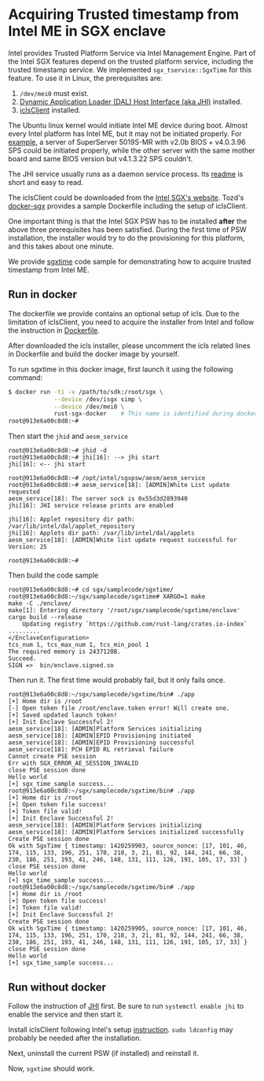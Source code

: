 # Acquiring Trusted timestamp from Intel ME in SGX enclave

Intel provides Trusted Platform Service via Intel Management Engine. Part of the Intel SGX features depend on the trusted platform service, including the trusted timestamp service. We implemented `sgx_tservice::SgxTime` for this feature. To use it in Linux, the prerequisites are:
1. `/dev/mei0` must exist.
2. [Dynamic Application Loader (DAL) Host Interface (aka JHI)](https://github.com/intel/dynamic-application-loader-host-interface) installed.
3. [iclsClient](https://software.intel.com/en-us/sgx-sdk/download) installed.

The Ubuntu linux kernel would initiate Intel ME device during boot. Almost every Intel platform has Intel ME, but it may not be initiated properly. For [example](https://github.com/ayeks/SGX-hardware/issues/24), a server of SuperServer 5019S-MR with v2.0b BIOS + v4.0.3.96 SPS could be initiated properly, while the other server with the same mother board and same BIOS version but v4.1.3.22 SPS couldn't.

The JHI service usually runs as a daemon service process. Its [readme](https://github.com/intel/dynamic-application-loader-host-interface/blob/master/readme.md) is short and easy to read.

The iclsClient could be downloaded from the [Intel SGX's website](https://software.intel.com/en-us/sgx-sdk/download). Tozd's [docker-sgx](https://github.com/tozd/docker-sgx) provides a sample Dockerfile including the setup of iclsClient.

One important thing is that the Intel SGX PSW has to be installed **after** the above three prerequisites has been satisfied. During the first time of PSW installation, the installer would try to do the provisioning for this platform, and this takes about one minute.

We provide [sgxtime](../samplecode/sgxtime) code sample for demonstrating how to acquire trusted timestamp from Intel ME.

## Run in docker

The dockerfile we provide contains an optional setup of icls. Due to the limitation of iclsClient, you need to acquire the installer from Intel and follow the instruction in [Dockerfile](../docker/Dockerfile).

After downloaded the icls installer, please uncomment the icls related lines in Dockerfile and build the docker image by yourself.

To run sgxtime in this docker image, first launch it using the following command:

```bash
$ docker run -ti -v /path/to/sdk:/root/sgx \
             --device /dev/isgx simp \
             --device /dev/mei0 \
             rust-sgx-docker    # This name is identified during docker build
root@913e6a00c8d8:~#
```

Then start the `jhid` and `aesm_service`

```
root@913e6a00c8d8:~# jhid -d
root@913e6a00c8d8:~# jhi[16]: --> jhi start
jhi[16]: <-- jhi start

root@913e6a00c8d8:~# /opt/intel/sgxpsw/aesm/aesm_service
root@913e6a00c8d8:~# aesm_service[18]: [ADMIN]White List update requested
aesm_service[18]: The server sock is 0x55d3d2893940
jhi[16]: JHI service release prints are enabled

jhi[16]: Applet repository dir path: /var/lib/intel/dal/applet_repository
jhi[16]: Applets dir path: /var/lib/intel/dal/applets
aesm_service[18]: [ADMIN]White list update request successful for Version: 25

root@913e6a00c8d8:~#
```

Then build the code sample

```
root@913e6a00c8d8:~# cd sgx/samplecode/sgxtime/
root@913e6a00c8d8:~/sgx/samplecode/sgxtime# XARGO=1 make
make -C ./enclave/
make[1]: Entering directory '/root/sgx/samplecode/sgxtime/enclave'
cargo build --release
    Updating registry `https://github.com/rust-lang/crates.io-index`
.........
</EnclaveConfiguration>
tcs_num 1, tcs_max_num 1, tcs_min_pool 1
The required memory is 2437120B.
Succeed.
SIGN =>  bin/enclave.signed.so
```

Then run it. The first time would probably fail, but it only fails once.

```
root@913e6a00c8d8:~/sgx/samplecode/sgxtime/bin# ./app
[+] Home dir is /root
[-] Open token file /root/enclave.token error! Will create one.
[+] Saved updated launch token!
[+] Init Enclave Successful 2!
aesm_service[18]: [ADMIN]Platform Services initializing
aesm_service[18]: [ADMIN]EPID Provisioning initiated
aesm_service[18]: [ADMIN]EPID Provisioning successful
aesm_service[18]: PCH EPID RL retrieval failure
Cannot create PSE session
Err with SGX_ERROR_AE_SESSION_INVALID
close PSE session done
Hello world
[+] sgx_time_sample success...
root@913e6a00c8d8:~/sgx/samplecode/sgxtime/bin# ./app
[+] Home dir is /root
[+] Open token file success!
[+] Token file valid!
[+] Init Enclave Successful 2!
aesm_service[18]: [ADMIN]Platform Services initializing
aesm_service[18]: [ADMIN]Platform Services initialized successfully
Create PSE session done
Ok with SgxTime { timestamp: 1420259903, source_nonce: [17, 101, 46, 174, 115, 133, 196, 251, 170, 218, 3, 21, 81, 92, 144, 241, 66, 38, 230, 186, 251, 193, 41, 246, 148, 131, 111, 126, 191, 105, 17, 33] }
close PSE session done
Hello world
[+] sgx_time_sample success...
root@913e6a00c8d8:~/sgx/samplecode/sgxtime/bin# ./app
[+] Home dir is /root
[+] Open token file success!
[+] Token file valid!
[+] Init Enclave Successful 2!
Create PSE session done
Ok with SgxTime { timestamp: 1420259905, source_nonce: [17, 101, 46, 174, 115, 133, 196, 251, 170, 218, 3, 21, 81, 92, 144, 241, 66, 38, 230, 186, 251, 193, 41, 246, 148, 131, 111, 126, 191, 105, 17, 33] }
close PSE session done
Hello world
[+] sgx_time_sample success...
```

## Run without docker

Follow the instruction of [JHI](https://github.com/intel/dynamic-application-loader-host-interface) first. Be sure to run `systemctl enable jhi` to enable the service and then start it.

Install iclsClient following Intel's setup [instruction](https://download.01.org/intel-sgx/linux-2.0/docs/Intel_SGX_Installation_Guide_Linux_2.0_Open_Source.pdf). `sudo ldconfig` may probably be needed after the installation.

Next, uninstall the current PSW (if installed) and reinstall it.

Now, `sgxtime` should work.

